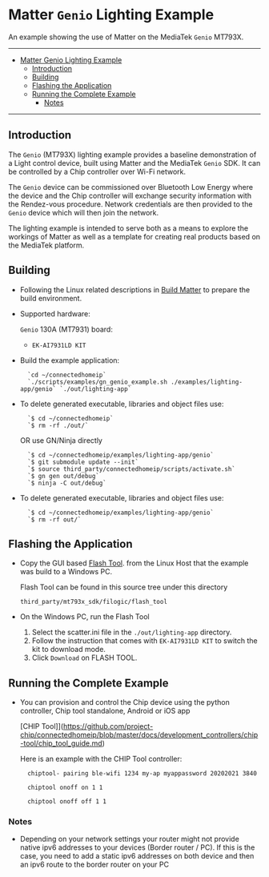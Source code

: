 ﻿# Matter `Genio` Lighting Example

An example showing the use of Matter on the MediaTek `Genio` MT793X.

<hr>

-   [Matter Genio Lighting Example](#matter-genio-lighting-example)
    -   [Introduction](#introduction)
    -   [Building](#building)
    -   [Flashing the Application](#flashing-the-application)
    -   [Running the Complete Example](#running-the-complete-example)
        -   [Notes](#notes)

<hr>

## Introduction

The `Genio` (MT793X) lighting example provides a baseline demonstration of a
Light control device, built using Matter and the MediaTek `Genio` SDK. It can be
controlled by a Chip controller over Wi-Fi network.

The `Genio` device can be commissioned over Bluetooth Low Energy where the
device and the Chip controller will exchange security information with the
Rendez-vous procedure. Network credentials are then provided to the `Genio`
device which will then join the network.

The lighting example is intended to serve both as a means to explore the
workings of Matter as well as a template for creating real products based on the
MediaTek platform.

## Building

-   Following the Linux related descriptions in
    [Build Matter](https://github.com/project-chip/connectedhomeip/blob/master/docs/guides/BUILDING.md)
    to prepare the build environment.

-   Supported hardware:

    `Genio` 130A (MT7931) board:

    -   `EK-AI7931LD KIT`

*   Build the example application:

          `cd ~/connectedhomeip`
          `./scripts/examples/gn_genio_example.sh ./examples/lighting-app/genio` `./out/lighting-app`

-   To delete generated executable, libraries and object files use:

          `$ cd ~/connectedhomeip`
          `$ rm -rf ./out/`

    OR use GN/Ninja directly

          `$ cd ~/connectedhomeip/examples/lighting-app/genio`
          `$ git submodule update --init`
          `$ source third_party/connectedhomeip/scripts/activate.sh`
          `$ gn gen out/debug`
          `$ ninja -C out/debug`

-   To delete generated executable, libraries and object files use:

          `$ cd ~/connectedhomeip/examples/lighting-app/genio`
          `$ rm -rf out/`

## Flashing the Application

-   Copy the GUI based
    [Flash Tool](https://github.com/MediaTek-Labs/genio-matter-bsp/tree/main/flash_tool/FlashBurningTool_V2.83).
    from the Linux Host that the example was build to a Windows PC.

    Flash Tool can be found in this source tree under this directory

    `third_party/mt793x_sdk/filogic/flash_tool`

-   On the Windows PC, run the Flash Tool

    1. Select the scatter.ini file in the `./out/lighting-app` directory.
    2. Follow the instruction that comes with `EK-AI7931LD KIT` to switch the
       kit to download mode.
    3. Click `Download` on FLASH TOOL.

## Running the Complete Example

-   You can provision and control the Chip device using the python controller,
    Chip tool standalone, Android or iOS app

    [CHIP
    Tool]](https://github.com/project-chip/connectedhomeip/blob/master/docs/development_controllers/chip-tool/chip_tool_guide.md)

    Here is an example with the CHIP Tool controller:

    ```
      chiptool- pairing ble-wifi 1234 my-ap myappassword 20202021 3840

      chiptool onoff on 1 1

      chiptool onoff off 1 1
    ```

### Notes

-   Depending on your network settings your router might not provide native ipv6
    addresses to your devices (Border router / PC). If this is the case, you
    need to add a static ipv6 addresses on both device and then an ipv6 route to
    the border router on your PC
